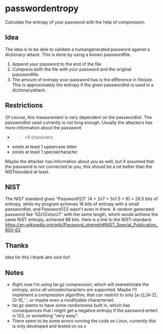 # passwordentropy
Calculate the entropy of your password with the help of compression.

## Idea
The idea is to be able to validate a humangenerated password against a dictionary-attack.
This is done by using a known passwordfile.

1. Append your password to the end of the file
2. Compress both the file with your password and the original passwordfile. 
3. The amount of entropy your password has is the difference in filesize. This is approximately the entropy if the given passwordlist is used in a dictionaryattack. 

## Restrictions
Of course, this measurement is very dependent on the passwordlist. The passwordlist used currently is not long enough.
Usually the attackers has more information about the password:
* >=8 characters
* exists at least 1 uppercase letter
* exists at least 1 specialcharacter

Maybe the attacker has information about you as well, but if assumed that the password is not connected to you, this should be a lot better than the NISTstandard at least. 

## NIST
The NIST standard gives "Password123" (4 + 2x7 + 3x1.5 + 6) = 28.5 bits of entropy, while my program achieves 16 bits of entropy with a small passwordlist, and Password123 wasn't even in there. A random generated password like '5Zc1ZstssUT' with the same length, which would achieve the same NIST entropy, achieved 88 bits. 
Here is a link to the NIST-standard: https://en.wikipedia.org/wiki/Password_strength#NIST_Special_Publication_800-63

## Thanks
Idea for this I thank ahn solo for!

## Notes
* Right now I'm using tar.gz compression, which will overestimate the entropy, since all unicodecharacters are supported. Maybe I'll implement a compression algorithm, that can restrict to only [a-z],[A-Z],[0-9],' ', or maybe even a modifyable characterset. 
* tar.gz seems to have some randomness built in, which has consequences that i might get a negative entropy if the password entert is 123, or something "very easy".
* There seem to be some errors running the code on Linux, currently this is only developed and tested on os x

